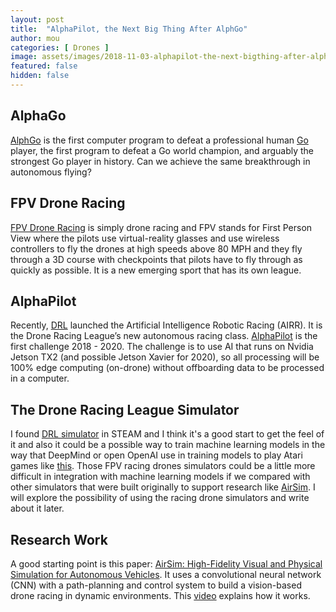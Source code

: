 ```yaml
---
layout: post
title:  "AlphaPilot, the Next Big Thing After AlphGo"
author: mou
categories: [ Drones ]
image: assets/images/2018-11-03-alphapilot-the-next-bigthing-after-alphgo.png
featured: false
hidden: false
---
```

## AlphaGo
[AlphGo](https://deepmind.com/research/alphago/) is the first computer program to defeat a professional human [Go](https://en.wikipedia.org/wiki/Go_(game)) player, the first program to defeat a Go world champion, and arguably the strongest Go player in history. Can we achieve the same breakthrough in autonomous flying?

## FPV Drone Racing
[FPV Drone Racing](https://en.wikipedia.org/wiki/Drone_racing) is simply drone racing and FPV stands for First Person View where the pilots use virtual-reality glasses and use wireless controllers to fly the drones at high speeds above 80 MPH and they fly through a 3D course with checkpoints that pilots have to fly through as quickly as possible. It is a new emerging sport that has its own league. 

## AlphaPilot
Recently, [DRL](https://thedroneracingleague.com/) launched the Artificial Intelligence Robotic Racing (AIRR). It is the Drone Racing League’s new autonomous racing class.
[AlphaPilot](https://lockheedmartin.com/en-us/news/events/ai-innovation-challenge.html) is the first challenge  2018 - 2020. The challenge is to use AI that runs on Nvidia Jetson TX2 (and possible Jetson Xavier for 2020), so all processing will be 100% edge computing (on-drone) without offboarding data to be processed in a computer.


## The Drone Racing League Simulator
I found [DRL simulator](https://store.steampowered.com/app/641780/The_Drone_Racing_League_Simulator) in STEAM and I think it's a good start to get the feel of it and also it could be a possible way to train machine learning models in the way that DeepMind or open OpenAI use in training models to play Atari games like [this](https://gym.openai.com/envs/#atari). Those FPV racing drones simulators could be a little more difficult in integration with machine learning models if we compared with other simulators that were built originally to support research like [AirSim](https://github.com/Microsoft/AirSim). I will explore the possibility of using the racing drone simulators and write about it later.

## Research Work
A good starting point is this paper: [AirSim: High-Fidelity Visual and Physical Simulation for Autonomous Vehicles](https://arxiv.org/abs/1705.05065). It uses a convolutional neural network (CNN) with a path-planning and control system to build a  vision-based drone racing in dynamic environments. This [video](https://www.youtube.com/watch?v=8RILnqPxo1s) explains how it works.
